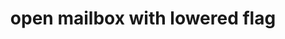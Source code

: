---
layout: objects
title: open mailbox with lowered flag
emoji: open_mailbox_with_lowered_flag
permalink: 📭.html
---